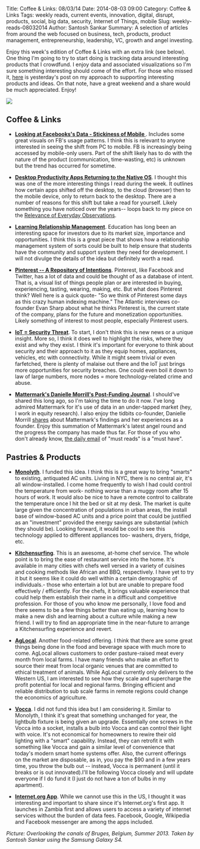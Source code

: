 Title: Coffee & Links: 08/03/14
Date: 2014-08-03 09:00
Category: Coffee & Links
Tags: weekly reads, current events, innovation, digital, disrupt, products, social, big data, security, Internet of Things, mobile
Slug: weekly-reads-08032014
Author: Santosh Sankar
Summary: A selection of articles from around the web focused on business, tech, products, product management, entrepreneurship, leadership, VC, growth and angel investing.

Enjoy this week's edition of Coffee & Links with an extra link (see below). One thing I'm going to try to start doing is tracking data around interesting products that I crowdfund. I enjoy data and associated visualizations so I'm sure something interesting should come of the effort. For those who missed it, <a href ="goo.gl/0pXNRw" target = "_blank">here</a> is yesterday's post on my approach to supporting interesting products and ideas. On that note, have a great weekend and a share would be much appreciated. Enjoy!

<img src="/../../../../images/bruges1.jpg" align = "center">

## Coffee & Links

* **<a href = "http://simnett.net/post/93468162826/facebook-once-users-go-mobile-they-stay-mobile" target ="_blank"> Looking at Facebooks's Data - Stickiness of Mobile </a>**. Includes some great visuals on FB's usage patterns. I think this is relevant to anyone interested in seeing the shift from PC to mobile. FB is increasingly being accessed by mobile-only users. Part of the shift likely has to do with the nature of the product (communication, time-wasting, etc) is unknown but the trend has occurred for sometime.

* **<a href = "http://techcrunch.com/2014/07/27/the-return-of-the-desktop-productivity-app/?ncid=rss" target= "_blank">Desktop Productivity Apps Returning to the Native OS</a>**. I thought this was one of the more interesting things I read during the week. It outlines how certain apps shifted off the desktop, to the cloud (browser) then to the mobile device, only to return back to the desktop. There are a number of reasons for this shift but take a read for yourself. Likely something you have noticed over the years-- loops back to my piece on the <a href="goo.gl/qLkTvh" target="_blank">Relevance of Everyday Observations</a>.

* **<a href = "https://www.edsurge.com/n/2014-07-20-opinion-who-needs-learning-relationship-management-we-all-do" target="_blank">Learning Relationship Management</a>**. Education has long been an interesting space for investors due to its market size, importance and opportunities. I think this is a great piece that shows how a relationship management system of sorts could be built to help ensure that students have the community and support system they need for development. I will not divulge the details of the idea but definitely worth a read.

* **<a href = "http://www.theatlantic.com/technology/archive/2014/07/what-is-pinterest-a-database-of-intentions/375365/" target="_blank"> Pinterest -- A Repository of Intentions</a>**. Pinterest, like Facebook and Twitter, has a lot of data and could be thought of as a database of intent. That is, a visual list of things people plan or are interested in buying, experiencing, tasting, wearing, making, etc. But what does Pinterest think? Well here is a quick quote- "So we think of Pinterest some days as this crazy human indexing machine." The Atlantic interviews co-founder Evan Sharp about what he thinks Pinterest is, the current state of the company, plans for the future and monetization opportunities. Likely something of interest to most people, especially Pinterest users.
 
* **<a href = "http://recode.net/2014/07/29/the-internet-of-things-is-the-hackers-new-playground/?" target="_blank">IoT = Security Threat</a>**. To start, I don't think this is new news or a unique insight. More so, I think it does well to highlight the risks, where they exist and why they exist. I think it's important for everyone to think about security and their approach to it as they equip homes, appliances, vehicles, etc with connectivity. While it might seem trivial or even farfetched, there is plenty of malaise out there and the IoT just brings more opportunities for security breaches. One could even boil it down to law of large numbers, more nodes = more technology-related crime and abuse.

* **<a href = "https://medium.com/mattermark-daily/mattermark-has-raised-2m-in-our-second-seed-round-e93b20dc59b0" target="_blank"> Mattermark's Danielle Morrill's Post-Funding Journal</a>**.  I should've shared this long ago, so I'm taking the time to do it now. I've long admired Mattermark for it's use of data in an under-tapped market (hey, I work in equity research). I also enjoy the tidbits co-founder, Danielle Morrill <a href="https://twitter.com/DanielleMorrill" target="_blank">shares</a> about Mattermark's findings and her experiences as a founder. Enjoy this summation of Mattermark's latest angel round and the progress the company has made thus far. For those of you who don't already know, <a href="https://mattermark.com/app/Newsletter" target ="_blank">the daily email</a> of "must reads" is a "must have".

## Pastries & Products

* **<a href = "https://www.indiegogo.com/projects/monolyth-control-your-ac-unit-with-a-smartphone" target="_blank">Monolyth</a>**. I funded this idea. I think this is a great way to bring "smarts" to existing, antiquated AC units. Living in NYC, there is no central air, it's all window-installed. I come home frequently to wish I had could control the temperature from work- nothing worse than a muggy room after 15 hours of work. It would also be nice to have a remote control to calibrate the temperature once I hit the bed or sit at my desk. The market is quite large given the concentration of populations in urban areas, the install base of window-based AC units and a price point that could be justified as an "investment" provided the energy savings are substantial (which they should be). Looking forward, it would be cool to see this technology applied to different appliances too- washers, dryers, fridge, etc.

* **<a href = "https://www.kitchensurfing.com/" target="_blank">Kitchensurfing</a>**. This is an awesome, at-home chef service. The whole point is to bring the ease of restaurant service into the home. It's available in many cities with chefs well versed in a variety of cuisines and cooking methods like African and BBQ, respectively. I have yet to try it but it seems like it could do well within a certain demographic of individuals.- those who entertain a lot but are unable to prepare food effectively / efficiently. For the chefs, it brings valuable experience that could help them establish their name in a difficult and competitive profession. For those of you who know me personally, I love food and there seems to be a few things better than eating up, learning how to make a new dish and learning about a culture while making a new friend. I will try to find an appropriate time in the near-future to arrange a Kitchensurfing experience and revert.

* **<a href = "https://www.aglocal.com/" target="_blank">AgLocal</a>**. Another food-related offering. I think that there are some great things being done in the food and beverage space with much more to come. AgLocal allows customers to order pasture-raised meat every month from local farms. I have many friends who make an effort to source their meat from local organic venues that are committed to ethical treatment of animals. While AgLocal currently only delivers to the Western US, I am interested to see how they scale and supercharge the profit potential for local and regional farms. Bringing efficient and reliable distribution to sub scale farms in remote regions could change the economics of agriculture.

* **<a href = "https://www.kickstarter.com/projects/1679699735/vocca-turn-any-simple-light-bulb-into-a-voice-acti" target="_blank">Vocca</a>**. I did not fund this idea but I am considering it. Similar to Monolyth, I think it's great that something unchanged for year, the lightbulb fixture is being given an upgrade. Essentially one screws in the Vocca into a socket, installs a bulb into Vocca and can control their light with voice. It's not economical for homeowners to rewire their old lighting with a "smart" capability. Instead, they can retrofit it with something like Vocca and gain a similar level of convenience that today's modern smart home systems offer. Also, the current offerings on the market are disposable, as in, you pay the $90 and in a few years time, you throw the bulb out -- instead, Vocca is permanent (until it breaks or is out innovated).I'll be following Vocca closely and will update everyone if I do fund it (I just do not have a ton of bulbs in my apartment).

* **<a href = "http://newsroom.fb.com/news/2014/07/introducing-the-internet-org-app/" target="_blank">Internet.org App</a>**. While we cannot use this in the US, I thought it was interesting and important to share since it's Internet.org's first app. It launches in Zambia first and allows users to access a variety of internet services without the burden of data fees. Facebook, Google, Wikipedia and Facebook messenger are among the apps included.


*Picture: Overlooking the canals of Bruges, Belgium, Summer 2013. Taken by Santosh Sankar using the Samsung Galaxy S4.*